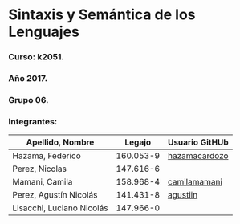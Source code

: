 # Sintaxis y Semántica de los Lenguajes
### Curso: k2051.
### Año 2017.
### Grupo 06.
### Integrantes:



|Apellido, Nombre|Legajo|Usuario GitHUb|
|----------------|----------|----------------|
|Hazama, Federico|160.053-9|[hazamacardozo](https://github.com/fhazamacardozo)|
|Perez, Nicolas|147.616-6||
|Mamani, Camila|158.968-4|[camilamamani](https://github.com/camilamamani)|
|Perez, Agustín Nicolás|141.431-8|[agustiin](https://github.com/agustiin)|
|Lisacchi, Luciano Nicolás|147.966-0||
